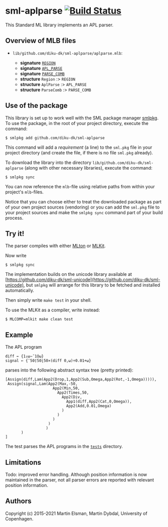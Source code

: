 # sml-aplparse [![Build Status](https://travis-ci.org/diku-dk/sml-aplparse.svg?branch=master)](https://travis-ci.org/diku-dk/sml-aplparse)

This Standard ML library implements an APL parser.

## Overview of MLB files

- `lib/github.com/diku-dk/sml-aplparse/aplparse.mlb`:

  - **signature** [`REGION`](lib/github.com/diku-dk/sml-aplparse/REGION.sig)
  - **signature** [`APL_PARSE`](lib/github.com/diku-dk/sml-aplparse/APL_PARSE.sig)
  - **signature** [`PARSE_COMB`](lib/github.com/diku-dk/sml-aplparse/PARSE_COMB.sig)
  - **structure** `Region` :> `REGION`
  - **structure** `AplParse` :> `APL_PARSE`
  - **structure** `ParseComb` :> `PARSE_COMB`

## Use of the package

This library is set up to work well with the SML package manager
[smlpkg](https://github.com/diku-dk/smlpkg).  To use the package, in
the root of your project directory, execute the command:

```
$ smlpkg add github.com/diku-dk/sml-aplparse
```

This command will add a _requirement_ (a line) to the `sml.pkg` file in your
project directory (and create the file, if there is no file `sml.pkg`
already).

To download the library into the directory
`lib/github.com/diku-dk/sml-aplparse` (along with other necessary
libraries), execute the command:

```
$ smlpkg sync
```

You can now reference the `mlb`-file using relative paths from within
your project's `mlb`-files.

Notice that you can choose either to treat the downloaded package as
part of your own project sources (vendoring) or you can add the
`sml.pkg` file to your project sources and make the `smlpkg sync`
command part of your build process.

## Try it!

The parser compiles with either [MLton](http://mlton.org) or
[MLKit](http://www.elsman.com/mlkit/).

Now write

    $ smlpkg sync

The implementation builds on the unicode library available at
[https://github.com/diku-dk/sml-unicode](https://github.com/diku-dk/sml-unicode),
but `smlpkg` will arrange for this library to be fetched and installed
automatically.

Then simply write `make test` in your shell.

To use the MLKit as a compiler, write instead:

    $ MLCOMP=mlkit make clean test

## Example

The APL program

```apl
diff ← {1↓⍵−¯1⌽⍵}
signal ← {¯50⌈50⌊50×(diff 0,⍵)÷0.01+⍵}
```

parses into the following abstract syntax tree (pretty printed):

    [Assign(diff,Lam(App2(Drop,1,App2(Sub,Omega,App2(Rot,-1,Omega))))),
     Assign(signal,Lam(App2(Max,-50,
                         App2(Min,50,
                           App2(Times,50,
                             App2(Div,
                               App1(diff,App2(Cat,0,Omega)),
                               App2(Add,0.01,Omega)
                             )
                           )
                         )
                       )
                      )
           )
    ]

The test parses the APL programs in the
[`tests`](lib/github.com/diku-dk/sml-aplparse/test/tests) directory.

## Limitations

Todo: improved error handling. Although position information is now
maintained in the parser, not all parser errors are reported with
relevant position information.

## Authors

Copyright (c) 2015-2021 Martin Elsman, Martin Dybdal, University of Copenhagen.
